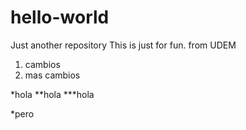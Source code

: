 # hello-world
Just another repository
This is just for fun.
from UDEM  

1. cambios
2. mas cambios

*hola
**hola
***hola

*pero
